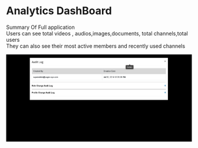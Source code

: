 # Analytics DashBoard

Summary Of Full application  
Users can see total videos , audios,images,documents, total channels,total users  
They can also see their most active members and recently used channels

![](../.gitbook/assets/image%20%28236%29.png)

